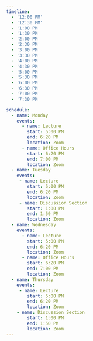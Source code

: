 ```yaml
---
timeline:
  - '12:00 PM'
  - '12:30 PM'
  - '1:00 PM'
  - '1:30 PM'
  - '2:00 PM'
  - '2:30 PM'
  - '3:00 PM'
  - '3:30 PM'
  - '4:00 PM'
  - '4:30 PM'
  - '5:00 PM'
  - '5:30 PM'
  - '6:00 PM'
  - '6:30 PM'
  - '7:00 PM'
  - '7:30 PM'

schedule:
  - name: Monday
    events:
      - name: Lecture
        start: 5:00 PM
        end: 6:20 PM
        location: Zoom
      - name: Office Hours
        start: 6:20 PM
        end: 7:00 PM
        location: Zoom
  - name: Tuesday
    events:
     - name: Lecture
        start: 5:00 PM
        end: 6:20 PM
        location: Zoom
     - name: Discussion Section
        start: 1:00 PM
        end: 1:50 PM
        location: Zoom
  - name: Wednesday
    events:
      - name: Lecture
        start: 5:00 PM
        end: 6:20 PM
        location: Zoom
      - name: Office Hours
        start: 6:20 PM
        end: 7:00 PM
        location: Zoom
  - name: Thursday
    events:
     - name: Lecture
        start: 5:00 PM
        end: 6:20 PM
        location: Zoom
    - name: Discussion Section
        start: 1:00 PM
        end: 1:50 PM
        location: Zoom
---
```

